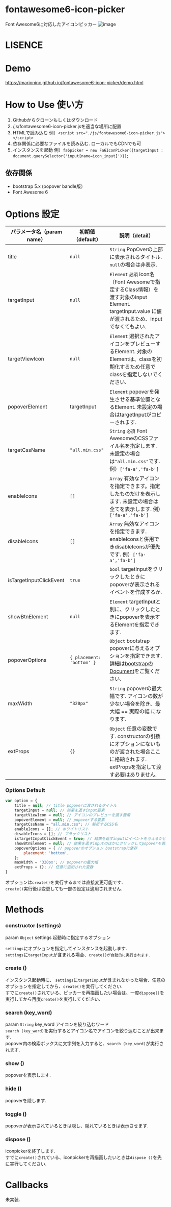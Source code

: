 # fontawesome6-icon-picker
Font Awesome6に対応したアイコンピッカー
![image](https://user-images.githubusercontent.com/52589133/149440263-d4b53ff5-52cc-48d9-87d0-f55468a63ec0.png)
# LISENCE
# Demo
https://marioninc.github.io/fontawesome6-icon-picker/demo.html

# How to Use 使い方

1. Githubからクローンもしくはダウンロード
3. /js/fontawesome6-icon-picker.jsを適当な場所に配置
4. HTMLで読み込む 例）`<script src="./js/fontawesome6-icon-picker.js"></script>`
5. 依存関係に必要なファイルを読み込む. ローカルでもCDNでも可
6. インスタンスを起動 例）`fa6picker = new Fa6IconPicker({targetInput : document.querySelector('input[name=icon_input]')})`;

## 依存関係

* bootstrap 5.x (popover bandle版）
* Font Awesome 6

# Options 設定
| パラメータ名（param name） | 初期値（default） | 説明（detail）|
| --- | --- | --- |
| title | `null` | `String` PopOverの上部に表示されるタイトル. `null`の場合は非表示. |
| targetInput | `null` | `Element` `必須` icon名（Font Awesomeで指定するClass情報）を渡す対象のinput Element. targetInput.value に値が渡されるため、inputでなくてもよい. |
| targetViewIcon | `null` | `Element` 選択されたアイコンをプレビューするElement. 対象のElementは、classを初期化するため任意でclassを指定しないでください. |
| popoverElement | targetInput | `Element` popoverを発生させる基準位置となるElement. 未設定の場合はtargetInputがコピーされます. |
| targetCssName | `"all.min.css"` | `String` `必須` Font AwesomeのCSSファイル名を指定します. 未設定の場合は`"all.min.css"`です. 例）`['fa-a','fa-b']`|
| enableIcons | `[]` | `Array` 有効なアイコンを指定できます。指定したものだけを表示します. 未設定の場合は全てを表示します. 例）`['fa-a','fa-b']` |
| disableIcons | `[]` | `Array` 無効なアイコンを指定できます. enableIconsと併用できdisableIconsが優先です. 例）`['fa-a','fa-b']` |
| isTargetInputClickEvent | `true` | `bool` targetInputをクリックしたときにpopoverが表示されるイベントを作成するか. |
| showBtnElement | `null` | `Element` targetInputと別に、クリックしたときにpopoverを表示するElementを指定できます.  |
| popoverOptions | `{ placement: 'bottom' }` | `Object` bootstrap popoverに与えるオプションを指定できます. 詳細は[bootstrapのDocument](https://getbootstrap.jp/docs/5.0/components/popovers/#options)をご覧ください. |
| maxWidth | `"320px"` | `String` popoverの最大幅です. アイコンの数が少ない場合を除き、最大幅 == 実際の幅 になります. |
| extProps | `{}` | `Object` 任意の変数です. constructorの引数にオプションにないものが渡された場合ここに格納されます. extPropsを指定して渡す必要はありません. |

### Options Default
```js
var option = {
    title = null; // title popoverに渡されるタイトル
    targetInput = null; // 結果を返すinput要素
    targetViewIcon = null; // アイコンのプレビューを渡す要素
    popoverElement = null; // popoverする要素
    targetCssName = "all.min.css"; // 解析するCSS名
    enableIcons = []; // ホワイトリスト
    disableIcons = []; // ブラックリスト
    isTargetInputClickEvent = true; // 結果を返すinputにイベントを与えるかどうか
    showBtnElement = null; // 結果を返すinputのほかにクリックしてpopoverを表示させる要素
    popoverOptions = { // popoverのオプション bootstrapに依存
        placement: 'bottom',
    };
    maxWidth = '320px'; // popoverの最大幅
    extProps = {}; // 任意に追加された変数
}
```

オプションは`create()`を実行するまでは直接変更可能です.  
`create()`実行後は変更しても一部の設定は適用されません.

# Methods
### constructor (settings)
param `Object` settings  起動時に指定するオプション  
  
`settings`にオプションを指定してインスタンスを起動します.  
`settings`に`targetInput`が含まれる場合、`create()が自動的に実行されます.`

### create ()
インスタンス起動時に、
`settings`に`targetInput`が含まれなかった場合、任意のオプションを指定してから、`create()`を実行してください.  
すでに`create()`されている、ピッカーを再描画したい場合は、一度`dispose()`を実行してから再度`create()`を実行してください.  

### search (key_word)
param `String` key_word  アイコンを絞り込むワード  
`search (key_word)`を実行するとアイコン名でアイコンを絞り込むことが出来ます.  
popover内の検索ボックスに文字列を入力すると、`search (key_word)`が実行されます.  

### show ()
popoverを表示します.  

### hide ()
popoverを隠します.  

### toggle ()
popoverが表示されているときは隠し、隠れているときは表示させます.  

### dispose ()
iconpickerを終了します.  
すでに`create()`されている、iconpickerを再描画したいときは`dispose ()`を先に実行してください.  

# Callbacks
未実装.
